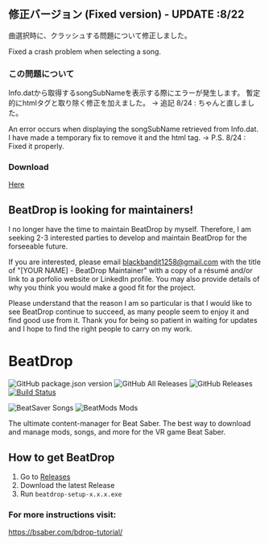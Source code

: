 ## 修正バージョン (Fixed version) - UPDATE :8/22
曲選択時に、クラッシュする問題について修正しました。

Fixed a crash problem when selecting a song.

### この問題について
Info.datから取得するsongSubNameを表示する際にエラーが発生します。
暫定的にhtmlタグと取り除く修正を加えました。
-> 追記 8/24 : ちゃんと直しました。

An error occurs when displaying the songSubName retrieved from Info.dat.
I have made a temporary fix to remove it and the html tag.
-> P.S. 8/24 : Fixed it properly.

### Download
[Here](https://github.com/nuiohger/BeatDrop/releases/tag/v2.6.2-fixed)

## BeatDrop is looking for maintainers!
I no longer have the time to maintain BeatDrop by myself. Therefore, I am seeking 2-3 interested parties to develop and maintain BeatDrop for the forseeable future.

If you are interested, please email blackbandit1258@gmail.com with the title of "[YOUR NAME] - BeatDrop Maintainer" with a copy of a résumé and/or link to a porfolio website or LinkedIn profile. You may also provide details of why you think you would make a good fit for the project.

Please understand that the reason I am so particular is that I would like to see BeatDrop continue to succeed, as many people seem to enjoy it and find good use from it. Thank you for being so patient in waiting for updates and I hope to find the right people to carry on my work.

# BeatDrop
![GitHub package.json version](https://img.shields.io/github/package-json/v/StarGazer1258/BeatDrop.svg) ![GitHub All Releases](https://img.shields.io/github/downloads/StarGazer1258/BeatDrop/total.svg) ![GitHub Releases](https://img.shields.io/github/downloads/StarGazer1258/BeatDrop/latest/total.svg) [![Build Status](https://travis-ci.org/StarGazer1258/BeatDrop.svg?branch=master)](https://travis-ci.org/StarGazer1258/BeatDrop)

![BeatSaver Songs](https://img.shields.io/badge/dynamic/json.svg?color=brightgreen&label=BeatSaver&query=totalDocs&suffix=%20songs&url=https%3A%2F%2Fbeatsaver.com%2Fapi%2Fmaps%2Flatest) ![BeatMods Mods](https://img.shields.io/badge/dynamic/json.svg?color=success&label=BeatMods&query=length&suffix=%20Mods&url=https%3A%2F%2Fbeatmods.com%2Fapi%2Fv1%2Fmod%3Fstatus%3Dapproved) 

The ultimate content-manager for Beat Saber. The best way to download and manage mods, songs, and more for the VR game Beat Saber.

## How to get BeatDrop
1. Go to [Releases](https://github.com/StarGazer1258/BeatDrop/releases)
2. Download the latest Release
3. Run ``beatdrop-setup-x.x.x.exe``

### For more instructions visit:
https://bsaber.com/bdrop-tutorial/
